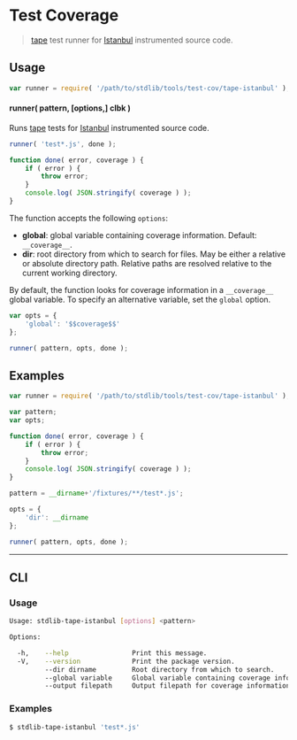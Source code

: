 # Test Coverage

> [tape][tape] test runner for [Istanbul][istanbul] instrumented source code.


<section class="usage">

## Usage

``` javascript
var runner = require( '/path/to/stdlib/tools/test-cov/tape-istanbul' );
```

#### runner( pattern, \[options,\] clbk )

Runs [tape][tape] tests for [Istanbul][istanbul] instrumented source code.

``` javascript
runner( 'test*.js', done );

function done( error, coverage ) {
    if ( error ) {
        throw error;
    }
    console.log( JSON.stringify( coverage ) );
}
```

The function accepts the following `options`:

* __global__: global variable containing coverage information. Default: `__coverage__`.
* __dir__: root directory from which to search for files. May be either a relative or absolute directory path. Relative paths are resolved relative to the current working directory.

By default, the function looks for coverage information in a `__coverage__` global variable. To specify an alternative variable, set the `global` option.

``` javascript
var opts = {
    'global': '$$coverage$$'
};

runner( pattern, opts, done );
```

</section>

<!-- /.usage -->


<section class="examples">

## Examples

``` javascript
var runner = require( '/path/to/stdlib/tools/test-cov/tape-istanbul' );

var pattern;
var opts;

function done( error, coverage ) {
    if ( error ) {
        throw error;
    }
    console.log( JSON.stringify( coverage ) );
}

pattern = __dirname+'/fixtures/**/test*.js';

opts = {
    'dir': __dirname
};

runner( pattern, opts, done );
```

</section>

<!-- /.examples -->


---

<section class="cli">

## CLI

<section class="usage">

### Usage

``` bash
Usage: stdlib-tape-istanbul [options] <pattern>

Options:

  -h,    --help                Print this message.
  -V,    --version             Print the package version.
         --dir dirname         Root directory from which to search.
         --global variable     Global variable containing coverage information.
         --output filepath     Output filepath for coverage information.
```

</section>

<!-- /.usage -->

<section class="examples">

### Examples

``` bash
$ stdlib-tape-istanbul 'test*.js'
```

</section>

<!-- /.examples -->

</section>

<!-- /.cli -->


<section class="links">

[tape]: https://github.com/substack/tape
[istanbul]: https://github.com/gotwarlost/istanbul

</section>

<!-- /.links -->
